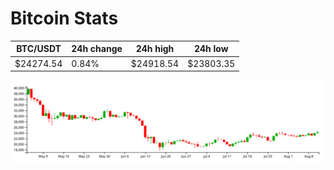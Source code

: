 # Bitcoin Stats

BTC/USDT|24h change|24h high|24h low|
|---|---|---|---|
|$24274.54|0.84%|$24918.54|$23803.35|

<img src="./chart.svg">
